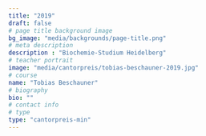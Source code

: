 ```yaml
---
title: "2019"
draft: false
# page title background image
bg_image: "media/backgrounds/page-title.png"
# meta description
description : "Biochemie-Studium Heidelberg"
# teacher portrait
image: "media/cantorpreis/tobias-beschauner-2019.jpg"
# course
name: "Tobias Beschauner"
# biography
bio: ""
# contact info
# type
type: "cantorpreis-min"
---
```

